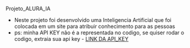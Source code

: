 Projeto_ALURA_IA
  - Neste projeto foi desenvolvido uma Inteligencia Artificial que foi colocada em um site para atribuir conhecimento para as pessoas
  - ps: minha API KEY não é a representada no codigo, se quiser rodar o codigo, extraia sua api key - [LINK DA API_KEY](https://aistudio.google.com/app/apikey?utm_source=website&utm_medium=referral&utm_campaign=Alura&utm_content=)
